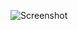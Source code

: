 ![Screenshot](https://raw.githubusercontent.com/Cryakl/Ultimate-RAT-Collection/refs/heads/main/Cyn/Cyn%20v2.2/Screenshot.png)
